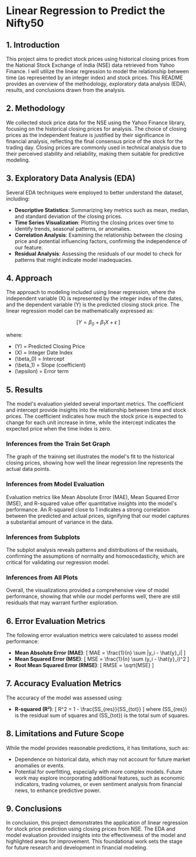# Linear Regression to Predict the Nifty50

## 1. Introduction
This project aims to predict stock prices using historical closing prices from the National Stock Exchange of India (NSE) data retrieved from Yahoo Finance. I will utilize the linear regression to model the relationship between time (as represented by an integer index) and stock prices. This README provides an overview of the methodology, exploratory data analysis (EDA), results, and conclusions drawn from the analysis.

## 2. Methodology
We collected stock price data for the NSE using the Yahoo Finance library, focusing on the historical closing prices for analysis. The choice of closing prices as the independent feature is justified by their significance in financial analysis, reflecting the final consensus price of the stock for the trading day. Closing prices are commonly used in technical analysis due to their perceived stability and reliability, making them suitable for predictive modeling.

## 3. Exploratory Data Analysis (EDA)
Several EDA techniques were employed to better understand the dataset, including:
- **Descriptive Statistics**: Summarizing key metrics such as mean, median, and standard deviation of the closing prices.
- **Time Series Visualization**: Plotting the closing prices over time to identify trends, seasonal patterns, or anomalies.
- **Correlation Analysis**: Examining the relationship between the closing price and potential influencing factors, confirming the independence of our feature.
- **Residual Analysis**: Assessing the residuals of our model to check for patterns that might indicate model inadequacies.

## 4. Approach
The approach to modeling included using linear regression, where the independent variable \(X\) is represented by the integer index of the dates, and the dependent variable \(Y\) is the predicted closing stock price. The linear regression model can be mathematically expressed as:

```math
[ Y = \beta_0 + \beta_1X + \epsilon \ ]
```

where:
- \(Y\) = Predicted Closing Price
- \(X\) = Integer Date Index
- \(\beta_0\) = Intercept
- \(\beta_1\) = Slope (coefficient)
- \(\epsilon\) = Error term


## 5. Results
The model's evaluation yielded several important metrics. The coefficient and intercept provide insights into the relationship between time and stock prices. The coefficient indicates how much the stock price is expected to change for each unit increase in time, while the intercept indicates the expected price when the time index is zero.

### Inferences from the Train Set Graph
The graph of the training set illustrates the model's fit to the historical closing prices, showing how well the linear regression line represents the actual data points.

### Inferences from Model Evaluation
Evaluation metrics like Mean Absolute Error (MAE), Mean Squared Error (MSE), and R-squared value offer quantitative insights into the model's performance. An R-squared close to 1 indicates a strong correlation between the predicted and actual prices, signifying that our model captures a substantial amount of variance in the data.

### Inferences from Subplots
The subplot analysis reveals patterns and distributions of the residuals, confirming the assumptions of normality and homoscedasticity, which are critical for validating our regression model.

### Inferences from All Plots
Overall, the visualizations provided a comprehensive view of model performance, showing that while our model performs well, there are still residuals that may warrant further exploration.

## 6. Error Evaluation Metrics
The following error evaluation metrics were calculated to assess model performance:
- **Mean Absolute Error (MAE)**: 
  \[ MAE = \frac{1}{n} \sum |y_i - \hat{y}_i| \]
- **Mean Squared Error (MSE)**: 
  \[ MSE = \frac{1}{n} \sum (y_i - \hat{y}_i)^2 \]
- **Root Mean Squared Error (RMSE)**: 
  \[ RMSE = \sqrt{MSE} \]

## 7. Accuracy Evaluation Metrics
The accuracy of the model was assessed using:
- **R-squared (R²)**: 
  \[ R^2 = 1 - \frac{SS_{res}}{SS_{tot}} \]
  where \(SS_{res}\) is the residual sum of squares and \(SS_{tot}\) is the total sum of squares.

## 8. Limitations and Future Scope
While the model provides reasonable predictions, it has limitations, such as:
- Dependence on historical data, which may not account for future market anomalies or events.
- Potential for overfitting, especially with more complex models.
Future work may explore incorporating additional features, such as economic indicators, trading volumes, or even sentiment analysis from financial news, to enhance predictive power.

## 9. Conclusions
In conclusion, this project demonstrates the application of linear regression for stock price prediction using closing prices from NSE. The EDA and model evaluation provided insights into the effectiveness of the model and highlighted areas for improvement. This foundational work sets the stage for future research and development in financial modeling.
